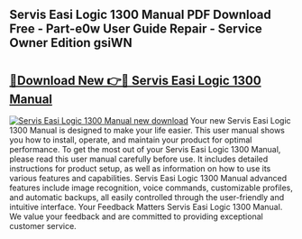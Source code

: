 ## Servis Easi Logic 1300 Manual PDF Download Free - Part-e0w User Guide Repair - Service Owner Edition gsiWN

# <h2><a href="http://cf27441.oget.top/?id=Servis+Easi+Logic+1300+Manual">🔗Download New 👉🔴 Servis Easi Logic 1300 Manual</a></h2>

[![Servis Easi Logic 1300 Manual new download](https://i.imgur.com/5g1atiW.png)](http://cf27441.oget.top/?id=Servis+Easi+Logic+1300+Manual)
Your new Servis Easi Logic 1300 Manual is designed to make your life easier. This user manual shows you how to install, operate, and maintain your product for optimal performance. To get the most out of your Servis Easi Logic 1300 Manual, please read this user manual carefully before use. It includes detailed instructions for product setup, as well as information on how to use its various features and capabilities. Servis Easi Logic 1300 Manual advanced features include image recognition, voice commands, customizable profiles, and automatic backups, all easily controlled through the user-friendly and intuitive interface. Your Feedback Matters Servis Easi Logic 1300 Manual. We value your feedback and are committed to providing exceptional customer service.
